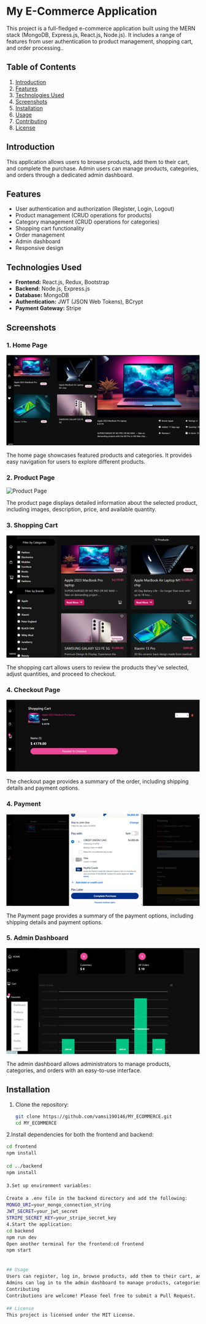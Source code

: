 # My E-Commerce Application

This project is a full-fledged e-commerce application built using the MERN stack (MongoDB, Express.js, React.js, Node.js). It includes a range of features from user authentication to product management, shopping cart, and order processing..

## Table of Contents

1. [Introduction](#introduction)
2. [Features](#features)
3. [Technologies Used](#technologies-used)
4. [Screenshots](#screenshots)
5. [Installation](#installation)
6. [Usage](#usage)
7. [Contributing](#contributing)
8. [License](#license)

## Introduction

This application allows users to browse products, add them to their cart, and complete the purchase. Admin users can manage products, categories, and orders through a dedicated admin dashboard.

## Features

- User authentication and authorization (Register, Login, Logout)
- Product management (CRUD operations for products)
- Category management (CRUD operations for categories)
- Shopping cart functionality
- Order management
- Admin dashboard
- Responsive design

## Technologies Used

- **Frontend:** React.js, Redux, Bootstrap
- **Backend:** Node.js, Express.js
- **Database:** MongoDB
- **Authentication:** JWT (JSON Web Tokens), BCrypt
- **Payment Gateway:** Stripe

## Screenshots

### 1. Home Page

![Home Page](https://github.com/vamsi190146/MY_ECOMMERCE/blob/master/uploads/2.png)

The home page showcases featured products and categories. It provides easy navigation for users to explore different products.

### 2. Product Page

![Product Page](images/productpage.png)

The product page displays detailed information about the selected product, including images, description, price, and available quantity.

### 3. Shopping Cart

![Shopping Cart](https://github.com/vamsi190146/MY_ECOMMERCE/blob/master/uploads/3.png)

The shopping cart allows users to review the products they've selected, adjust quantities, and proceed to checkout.

### 4. Checkout Page

![Checkout Page](https://github.com/vamsi190146/MY_ECOMMERCE/blob/master/uploads/4.png)

The checkout page provides a summary of the order, including shipping details and payment options.


### 4. Payment

![Checkout Page](https://github.com/vamsi190146/MY_ECOMMERCE/blob/master/uploads/5.png)

The Payment page provides a summary of the payment options, including shipping details and payment options.


### 5. Admin Dashboard

![Admin Dashboard](https://github.com/vamsi190146/MY_ECOMMERCE/blob/master/uploads/6.png)

The admin dashboard allows administrators to manage products, categories, and orders with an easy-to-use interface.

## Installation

1. Clone the repository:

   ```bash
   git clone https://github.com/vamsi190146/MY_ECOMMERCE.git
   cd MY_ECOMMERCE
   
2.Install dependencies for both the frontend and backend:

```bash
cd frontend
npm install

cd ../backend
npm install

3.Set up environment variables:

Create a .env file in the backend directory and add the following:
MONGO_URI=your_mongo_connection_string
JWT_SECRET=your_jwt_secret
STRIPE_SECRET_KEY=your_stripe_secret_key
4.Start the application:
cd backend
npm run dev
Open another terminal for the frontend:cd frontend
npm start


## Usage
Users can register, log in, browse products, add them to their cart, and place orders.
Admins can log in to the admin dashboard to manage products, categories, and orders.
Contributing
Contributions are welcome! Please feel free to submit a Pull Request.

## License
This project is licensed under the MIT License.
